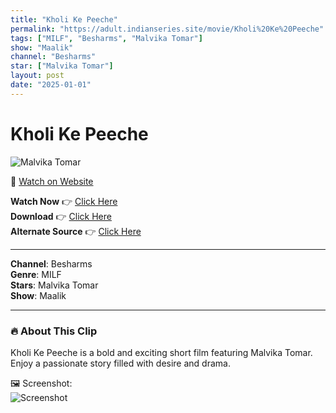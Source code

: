 ```yaml
---
title: "Kholi Ke Peeche"
permalink: "https://adult.indianseries.site/movie/Kholi%20Ke%20Peeche"
tags: ["MILF", "Besharms", "Malvika Tomar"]
show: "Maalik"
channel: "Besharms"
star: ["Malvika Tomar"]
layout: post
date: "2025-01-01"
---
```


# Kholi Ke Peeche

![Malvika Tomar](https://shorts.desisins.com/wp-content/uploads/2024/01/Malvika-tomar-Bangle-Ke-Peeche-DesiSins.com_.jpg)

🔗 [Watch on Website](https://adult.indianseries.site/movie/Kholi%20Ke%20Peeche)

**Watch Now** 👉 [Click Here](https://adult.indianseries.site/movie/Kholi%20Ke%20Peeche)  
**Download** 👉 [Click Here](https://adult.indianseries.site/movie/Kholi%20Ke%20Peeche)  
**Alternate Source** 👉 [Click Here](https://adult.indianseries.site/movie/Kholi%20Ke%20Peeche)

---

**Channel**: Besharms  
**Genre**: MILF  
**Stars**: Malvika Tomar  
**Show**: Maalik

---

### 🔥 About This Clip

Kholi Ke Peeche is a bold and exciting short film featuring Malvika Tomar. Enjoy a passionate story filled with desire and drama.
 
🖼️ Screenshot:  
![Screenshot](https://shorts.desisins.com/wp-content/uploads/2024/01/Malvika-tomar-Bangle-Ke-Peeche-DesiSins.com_.jpg)
